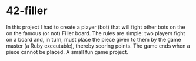 # 42-filler

In this project I had to create a player (bot) that will fight other bots on the on the famous (or not) Filler board. The rules are simple: two players fight on a board and, in turn, must place the piece given to them by the game master (a Ruby executable), thereby scoring points. 
The game ends when a piece cannot be placed. A small fun game project.
